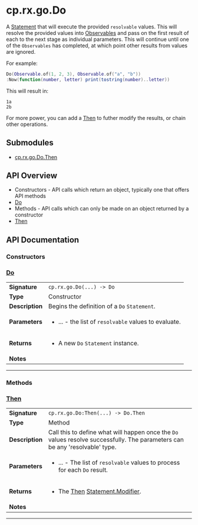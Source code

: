 # cp.rx.go.Do

A [Statement](cp.rx.go.Statement.md) that will execute the provided `resolvable` values.
This will resolve the provided values into [Observables](cp.rx.Observable.md) and pass on the
first result of each to the next stage as individual parameters.
This will continue until one of the `Observables` has completed, at which
point other results from values are ignored.

For example:

```lua
Do(Observable.of(1, 2, 3), Observable.of("a", "b"))
:Now(function(number, letter) print(tostring(number)..letter))
```

This will result in:

```
1a
2b
```

For more power, you can add a [Then](#Then) to futher modify the results, or chain other operations.

## Submodules
 * [cp.rx.go.Do.Then](cp.rx.go.Do.Then.md)

## API Overview
* Constructors - API calls which return an object, typically one that offers API methods
 * [Do](#do)
* Methods - API calls which can only be made on an object returned by a constructor
 * [Then](#then)

## API Documentation

### Constructors


### [Do](#do)

|                                             |                                                                                     |
| --------------------------------------------|-------------------------------------------------------------------------------------|
| **Signature**                               | `cp.rx.go.Do(...) -> Do`                                                                    |
| **Type**                                    | Constructor                                                                     |
| **Description**                             | Begins the definition of a `Do` `Statement`.                                                                     |
| **Parameters**                              | <ul><li>...      - the list of `resolvable` values to evaluate.</li></ul> |
| **Returns**                                 | <ul><li>A new `Do` `Statement` instance.</li></ul>          |
| **Notes**                                   | <ul></ul>                |

---
### Methods


### [Then](#then)

|                                             |                                                                                     |
| --------------------------------------------|-------------------------------------------------------------------------------------|
| **Signature**                               | `cp.rx.go.Do:Then(...) -> Do.Then`                                                                    |
| **Type**                                    | Method                                                                     |
| **Description**                             | Call this to define what will happen once the `Do` values resolve successfully. The parameters can be any 'resolvable' type.                                                                     |
| **Parameters**                              | <ul><li>...  - The list of `resolvable` values to process for each `Do` result.</li></ul> |
| **Returns**                                 | <ul><li>The [Then](cp.rx.go.Do.Then.md) [Statement.Modifier](cp.rx.go.Statement.Modifier.md).</li></ul>          |
| **Notes**                                   | <ul></ul>                |

---

